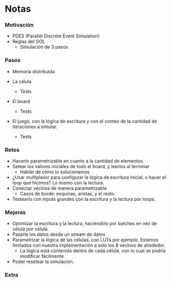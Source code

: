 # Notas

### Motivación
- PDES (Parallel Discrete Event Simulation)
- Reglas del GOL
	- Simulación de 3 pasos

### Pasos
- Memoria distribuida

- La célula
	- Tests
- El board
	- Tests
- El juego, con la lógica de escritura y con el conteo de la cantidad de iteraciones a simular.
	- Tests

### Retos
- Hacerlo parametrizable en cuanto a la cantidad de elementos.
- Setear los valores iniciales de todo el board, y leerlos al terminar
	- Hablar de cómo lo solucionamos
- ¿Usar multiplexor para configurar la lógica de escritura inicial, o hacer el loop que hicimos? Lo mismo con la lectura.
- Conectar vecinos de manera parametrizable
	- Casos de borde: esquinas, aristas, y el resto.
- Testearlo con inputs grandes con la escritura y la lectura por loops.


### Mejoras
- Optimizar la escritura y la lectura, haciéndolo por batches en vez de célula por célula.
- Pasarle los datos desde un stream de datos
- Parametrizar la lógica de las células, con LUTs por ejemplo. Estamos limitados con nuestra implementación a solo los 8 vecinos de alrededor.
	- La lógica está contenida dentro de cada célula, con lo cual se podría modificar fácilmente.
- Poder resetear la simulación.

### Extra
